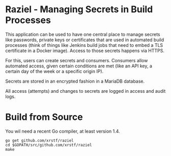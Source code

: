 Raziel - Managing Secrets in Build Processes
============================================

This application can be used to have one central place to manage secrets like passwords,
private keys or certificates that are used in automated build processes (think of things
like Jenkins build jobs that need to embed a TLS certificate in a Docker image). Access
to those secrets happens via HTTPS.

For this, users can create secrets and consumers. Consumers allow automated access,
given certain conditions are met (like an API key, a certain day of the week or a specific
origin IP).

Secrets are stored in an encrypted fashion in a MariaDB database.

All access (attempts) and changes to secrets are logged in access and audit logs.

Build from Source
=================

You wil need a recent Go compiler, at least version 1.4.

```
go get github.com/xrstf/raziel
cd $GOPATH/src/github.com/xrstf/raziel
make
```

